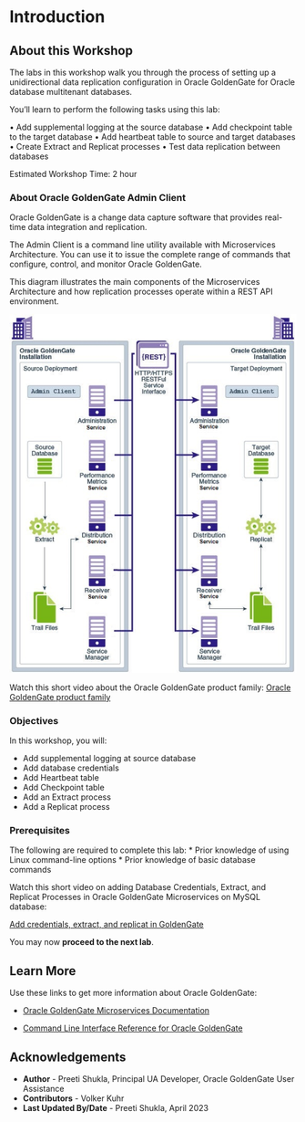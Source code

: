 # Introduction

## About this Workshop                             
The labs in this workshop walk you through the process of setting up a unidirectional data replication configuration in Oracle GoldenGate for Oracle database multitenant databases. 

You’ll learn to perform the following tasks using this lab:

•	Add supplemental logging at the source database
•	Add checkpoint table to the target database
•	Add heartbeat table to source and target databases
•	Create Extract and Replicat processes
•	Test data replication between databases

Estimated Workshop Time: 2 hour


### About Oracle GoldenGate Admin Client
Oracle GoldenGate is a change data capture software that provides real-time data integration and replication.

The Admin Client is a command line utility available with Microservices Architecture. You can use it to issue the complete range of commands that configure, control, and monitor Oracle GoldenGate.

This diagram illustrates the main components of the Microservices Architecture and how replication processes operate within a REST API environment.

  ![MA Components and Replication Process](./images/replicationprocess-ma.png " ")

Watch this short video about the Oracle GoldenGate product family:
    [Oracle GoldenGate product family](youtube:kdMUxSf9j0k)

### Objectives

In this workshop, you will:
  * Add supplemental logging at source database
  * Add database credentials
  * Add Heartbeat table
  * Add Checkpoint table
  * Add an Extract process
  * Add a Replicat process

### Prerequisites
The following are required to complete this lab:
    * Prior knowledge of using Linux command-line options 
    * Prior knowledge of basic database commands


Watch this short video on adding Database Credentials, Extract, and Replicat Processes in Oracle GoldenGate Microservices on MySQL database:

  [Add credentials, extract, and replicat in GoldenGate](youtube:h0J070YIK4E)

You may now **proceed to the next lab**.

## Learn More

Use these links to get more information about Oracle GoldenGate:

* [Oracle GoldenGate Microservices Documentation](https://docs.oracle.com/en/middleware/goldengate/core/21.3/coredoc/index.html)

* [Command Line Interface Reference for Oracle GoldenGate](https://docs.oracle.com/en/middleware/goldengate/core/21.3/gclir/add-credentials.html#GUID-6D80E0AC-9497-46C6-92D9-2F817D04BD99)

## Acknowledgements
* **Author** - Preeti Shukla, Principal UA Developer, Oracle GoldenGate User Assistance
* **Contributors** -  Volker Kuhr
* **Last Updated By/Date** - Preeti Shukla, April 2023
